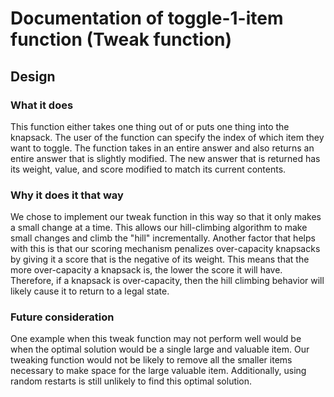 # Documentation of toggle-1-item  function (Tweak function)
## Design
### What it does
This function either takes one thing out of or puts one thing into the knapsack. The user of the function
can specify the index of which item they want to toggle. The function takes in an entire answer and also returns
an entire answer that is slightly modified. The new answer that is returned has its weight, value, and score
modified to match its current contents.
### Why it does it that way
We chose to implement our tweak function in this way so that it only makes a small change at a time. This allows
our hill-climbing algorithm to make small changes and climb the "hill" incrementally. Another factor that
helps with this is that our scoring mechanism penalizes over-capacity knapsacks by giving it a score that is the
negative of its weight. This means that the more over-capacity a knapsack is, the lower the score it will have. Therefore,
if a knapsack is over-capacity, then the hill climbing behavior will likely cause it to return to a legal state.
### Future consideration
One example when this tweak function may not perform well would be when the optimal solution would be a single large and
valuable item. Our tweaking function would not be likely to remove all the smaller items necessary to make space for
the large valuable item. Additionally, using random restarts is still unlikely to find this optimal solution.
